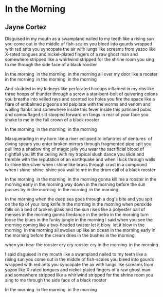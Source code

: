 # In the Morning
## Jayne Cortez
Disguised in my mouth as a swampland
nailed to my teeth like a rising sun
you come out in the middle of fish-scales
you bleed into gourds wrapped with red ants
you syncopate the air with lungs like screams from yazoo
like X-rated tongues
and nickel-plated fingers of a raw ghost man
and somewhere stripped like a whirlwind
stripped for the shrine room
you sing to me through the side face of a black rooster

In the morning  in the morning  in the morning
all over my door like a rooster
in the morning  in the morning  in the morning

And studded in my kidneys like perforated hiccups
inflamed in my ribs like three hoops of thunder through a screw
a star-bent-bolt of quivering colons
you breathe into veiled rays and scented ice holes
you fire the space like a flare of embalmed pigeons
and palpitate with the worms and venom and wailing flanks
and somewhere inside this fever
inside this patinaed pubic and camouflaged slit
stooped forward on fangs
in rear of your face
you shake to me in the full crown of a black rooster

In the morning  in the morning  in the morning

Masquerading in my horn like a river
eclipsed to infantries of dentures  of diving spears
you enter broken mirrors through fragmented pipe spit
you pull into a shadow ring of magic jelly
you wear the sacrificial blood of nightfall
you lift the ceiling with my tropical slush dance
you slide and tremble with the reputation of an earthquake
and when i kick through walls
to shine like silver
when i shine like brass through crust in a compound
when i shine  shine  shine
you wail to me in the drum call of a black rooster

In the morning  in the morning  in the morning
gonna kill me a rooster
in the morning
early in the morning
way down in the morning
before the sun passes by
in the morning  in the morning  in the morning

In the morning
when the deep sea goes through a dog's bite
and you spit on the tip of your long knife
In the morning in the morning
when peroxide falls on a bed of broken glass
and the sun rises like a polyester ball of menses
in the morning
gonna firedance in the petro
in the morning
turn loose the blues in the funky jungle
in the morning
I said when you see the morning coming like
a two-headed twister
let it blow  let it blow
in the morning  in the morning
all swollen up like an ocean in the morning
early in the morning
before the cream dries in the bushes
in the morning

when you hear the rooster cry
cry rooster cry
in the morning  in the morning

I said
disguised in my mouth like a swampland
nailed to my teeth like a rising sun
you come out in the middle of fish-scales
you bleed into gourds wrapped with red ants
you syncopate the air with lungs like screams from yazoo
like X-rated tongues
and nickel-plated fingers of a raw ghost man
and somewhere stripped like a whirlwind
stripped for the shrine room
you sing to me through the side face of a black rooster

In the morning  in the morning  in the morning